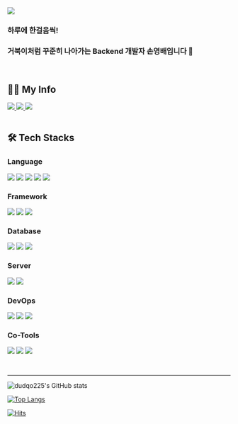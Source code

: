 <img src="https://capsule-render.vercel.app/api?type=wave&color=auto&height=300&section=header&text=Youngbae's GitHub&fontSize=90" />

### 하루에 한걸음씩!
### 거북이처럼 꾸준히 나아가는 Backend 개발자 손영배입니다 🐢
<br>

## 👨‍💻 My Info

<a href="https://velog.io/@yb_engineer">
 <img src="https://img.shields.io/badge/YB_Engineer.log-20C997?style=flat-square&logo=Velog&logoColor=white"/>
</a>
<a href="mailto:dudqo225@gmail.com">
 <img src="https://img.shields.io/badge/dudqo225@gmail.com-EA4335?style=flat-square&logo=Gmail&logoColor=white"/>
</a>
<a href=".">
 <img src="https://img.shields.io/badge/YB's Notion-000000?style=flat-square&logo=Notion&logoColor=white"/>
</a>

<br>
<br>

## 🛠 Tech Stacks

### Language
 
<img src="https://img.shields.io/badge/Python-3766AB?style=flat-square&logo=Python&logoColor=white"/></a>
<img src="https://img.shields.io/badge/Java-007396?style=flat-square&logo=Java&logoColor=white"/></a>
<img src="https://img.shields.io/badge/JavaScript-F7DF1E?style=flat-square&logo=JavaScript&logoColor=white"/></a>
<img src="https://img.shields.io/badge/HTML-E34F26?style=flat-square&logo=HTML5&logoColor=white"/></a>
<img src="https://img.shields.io/badge/CSS-1572B6?style=flat-square&logo=CSS3&logoColor=white"/></a>


### Framework

<img src="https://img.shields.io/badge/Django-092E20?style=flat-square&logo=Django&logoColor=white"/></a>
<img src="https://img.shields.io/badge/SpringBoot-6DB33F?style=flat-square&logo=SpringBoot&logoColor=white"/></a>
<img src="https://img.shields.io/badge/Vue.js-4FC08D?style=flat-square&logo=Vue.js&logoColor=white"/></a>


### Database

<img src="https://img.shields.io/badge/MySQL-4479A1?style=flat-square&logo=MySQL&logoColor=white"/></a>
<img src="https://img.shields.io/badge/MariaDB-003545?style=flat-square&logo=MariaDB&logoColor=white"/></a>
<img src="https://img.shields.io/badge/Redis-DC382D?style=flat-square&logo=Redis&logoColor=white"/></a>


### Server

<img src="https://img.shields.io/badge/NGiNX-009639?style=flat-square&logo=NGINX&logoColor=white"/></a>
<img src="https://img.shields.io/badge/Apache_Tomcat-F8DC75?style=flat-square&logo=Apache Tomcat&logoColor=white"/></a>


### DevOps

<img src="https://img.shields.io/badge/AWS-232F3E?style=flat-square&logo=Amazon AWS&logoColor=white"/></a>
<img src="https://img.shields.io/badge/Docker-2496ED?style=flat-square&logo=Docker&logoColor=white"/></a>
<img src="https://img.shields.io/badge/Jenkins-D24939?style=flat-square&logo=Jenkins&logoColor=white"/></a>


### Co-Tools

<img src="https://img.shields.io/badge/Notion-000000?style=flat-square&logo=Notion&logoColor=white"/></a>
<img src="https://img.shields.io/badge/Jira-0052CC?style=flat-square&logo=Jira&logoColor=white"/></a>
<img src="https://img.shields.io/badge/Git-F05032?style=flat-square&logo=Git&logoColor=white"/></a>

<br>

***

![dudqo225's GitHub stats](https://github-readme-stats.vercel.app/api?username=dudqo225&show_icons=true&theme=vision-friendly-dark)

[![Top Langs](https://github-readme-stats.vercel.app/api/top-langs/?username=dudqo225&layout=compact)](https://github.com/anuraghazra/github-readme-stats)

[![Hits](https://hits.seeyoufarm.com/api/count/incr/badge.svg?url=https%3A%2F%2Fgithub.com%2Fdudqo225&count_bg=%23FFB000&title_bg=%23555555&icon=&icon_color=%23E7E7E7&title=Hits&edge_flat=false)](https://hits.seeyoufarm.com)
